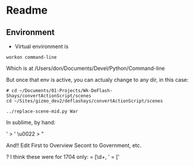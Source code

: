 # Readme

## Environment

- Virtual environment is 
```
workon command-line
```
Which is at 
/Users/don/Documents/Devel/Python/Command-line

But once that env is active, you can actualy change to any dir,
in this case:

```
# cd ~/Documents/01-Projects/Wk-DeFlash-Shays/convertActionScript/scenes
cd ~/Sites/gizmo_dev2/deflashays/convertActionScript/scenes
⁩
../replace-scene-mid.py War
```

In sublime, by hand:

\' > &apos;
\u0022 > &quot;

And!!
Edit First to Overview
Secont to Government, etc.

? I think these were for 1704 only:
= \[\d+, ' 
= ['
